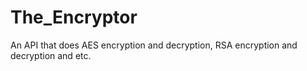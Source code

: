 # The_Encryptor
An API that does AES encryption and decryption, RSA encryption and decryption and etc. 
